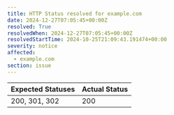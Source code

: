 ```yaml
---
title: HTTP Status resolved for example.com
date: 2024-12-27T07:05:45+00:00Z
resolved: True
resolvedWhen: 2024-12-27T07:05:45+00:00Z
resolvedStartTime: 2024-10-25T21:09:43.191474+00:00
severity: notice
affected:
  - example.com
section: issue
---
```


| Expected Statuses | Actual Status  |
|-------------------|----------------|
| 200, 301, 302 | 200 |

